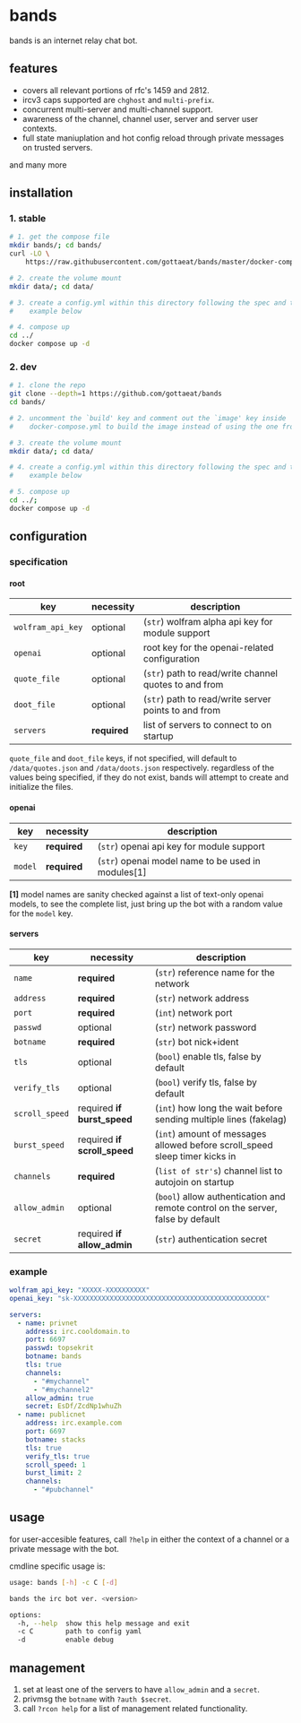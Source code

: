 # bands
bands is an internet relay chat bot.

## features
- covers all relevant portions of rfc's 1459 and 2812.
- ircv3 caps supported are `chghost` and `multi-prefix`.
- concurrent multi-server and multi-channel support.
- awareness of the channel, channel user, server and server user contexts.
- full state maniuplation and hot config reload through private messages on
  trusted servers.

and many more

## installation
### 1. stable
```sh
# 1. get the compose file
mkdir bands/; cd bands/
curl -LO \
    https://raw.githubusercontent.com/gottaeat/bands/master/docker-compose.yml

# 2. create the volume mount
mkdir data/; cd data/

# 3. create a config.yml within this directory following the spec and the
#    example below

# 4. compose up
cd ../
docker compose up -d
```

### 2. dev
```sh
# 1. clone the repo
git clone --depth=1 https://github.com/gottaeat/bands
cd bands/

# 2. uncomment the `build' key and comment out the `image' key inside
#    docker-compose.yml to build the image instead of using the one from ghcr

# 3. create the volume mount
mkdir data/; cd data/

# 4. create a config.yml within this directory following the spec and the
#    example below

# 5. compose up
cd ../;
docker compose up -d
```

## configuration
### specification
#### root
| key               | necessity     | description                                           |
|-------------------|---------------|-------------------------------------------------------|
| `wolfram_api_key` | optional      | (`str`) wolfram alpha api key for module support      |
| `openai`          | optional      | root key for the openai-related configuration         |
| `quote_file`      | optional      | (`str`) path to read/write channel quotes to and from |
| `doot_file`       | optional      | (`str`) path to read/write server points to and from  |
| `servers`         | __required__  | list of servers to connect to on startup              |

`quote_file` and `doot_file` keys, if not specified, will default to
`/data/quotes.json` and `/data/doots.json` respectively. regardless of the
values being specified, if they do not exist, bands will attempt to create and
initialize the files.

#### openai
| key     | necessity    | description                                        |
|---------|--------------|----------------------------------------------------|
| `key`   | __required__ | (`str`) openai api key for module support          |
| `model` | __required__ | (`str`) openai model name to be used in modules[1] |

__[1]__ model names are sanity checked against a list of text-only openai
models, to see the complete list, just bring up the bot with a random value for
the `model` key.

#### servers
| key            | necessity                    | description                                                                      |
|----------------|------------------------------|----------------------------------------------------------------------------------|
| `name`         | __required__                 | (`str`) reference name for the network                                           |
| `address`      | __required__                 | (`str`) network address                                                          |
| `port`         | __required__                 | (`int`) network port                                                             |
| `passwd`       | optional                     | (`str`) network password                                                         |
| `botname`      | __required__                 | (`str`) bot nick+ident                                                           |
| `tls`          | optional                     | (`bool`) enable tls, false by default                                            |
| `verify_tls`   | optional                     | (`bool`) verify tls, false by default                                            |
| `scroll_speed` | required __if burst_speed__  | (`int`) how long the wait before sending multiple lines (fakelag)                |
| `burst_speed`  | required __if scroll_speed__ | (`int`) amount of messages allowed before scroll_speed sleep timer kicks in      |
| `channels`     | __required__                 | (`list of str's`) channel list to autojoin on startup                            |
| `allow_admin`  | optional                     | (`bool`) allow authentication and remote control on the server, false by default |
| `secret`       | required __if allow_admin__  | (`str`) authentication secret                                                    |

### example
```yml
wolfram_api_key: "XXXXX-XXXXXXXXXX"
openai_key: "sk-XXXXXXXXXXXXXXXXXXXXXXXXXXXXXXXXXXXXXXXXXXXXXXXX"

servers:
  - name: privnet
    address: irc.cooldomain.to
    port: 6697
    passwd: topsekrit
    botname: bands
    tls: true
    channels:
      - "#mychannel"
      - "#mychannel2"
    allow_admin: true
    secret: EsDf/ZcdNp1whuZh
  - name: publicnet
    address: irc.example.com
    port: 6697
    botname: stacks
    tls: true
    verify_tls: true
    scroll_speed: 1
    burst_limit: 2
    channels:
      - "#pubchannel"
```

## usage
for user-accesible features, call `?help` in either the context of a channel or
a private message with the bot.

cmdline specific usage is:
```sh
usage: bands [-h] -c C [-d]

bands the irc bot ver. <version>

options:
  -h, --help  show this help message and exit
  -c C        path to config yaml
  -d          enable debug
```

## management
1. set at least one of the servers to have `allow_admin` and a `secret`.
2. privmsg the `botname` with `?auth $secret`.
3. call `?rcon help` for a list of management related functionality.
